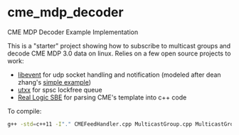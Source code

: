 # cme_mdp_decoder
CME MDP Decoder Example Implementation 

This is a "starter" project showing how to subscribe to multicast groups and decode CME MDP 3.0 data on linux.
Relies on a few open source projects to work:
* [libevent](http://libevent.org/) for udp socket handling and notification (modeled after dean zhang's [simple example](https://gist.github.com/deanzhang/1777098))
* [utxx](https://github.com/saleyn/utxx) for spsc lockfree queue
* [Real Logic SBE](https://github.com/real-logic/simple-binary-encoding) for parsing CME's template into c++ code

To compile:

```bash
g++ -std=c++11 -I"." CMEFeedHandler.cpp MulticastGroup.cpp MulticastGroup.h PacketDecoder.cpp PacketDecoder.h -levent -lboost_system -lutxx -o CMEFeedHandler
```


